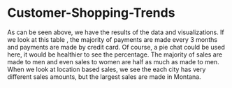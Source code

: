 # Customer-Shopping-Trends

As can be seen above, we have the results of the data and visualizations. If we look at this table , the majority of payments are made every 3 months and payments are made by credit card. Of course, a pie chat could be used here, it would be healthier to see the percentage. The majority of sales are made to men and even sales to women are half as much as made to men. When we look at location based sales, we see the each city has very different sales amounts, but the largest sales are made in Montana.
